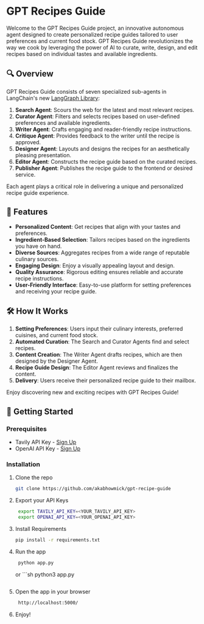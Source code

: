 # GPT Recipes Guide

Welcome to the GPT Recipes Guide project, an innovative autonomous agent designed to create personalized recipe guides tailored to user preferences and current food stock. GPT Recipes Guide revolutionizes the way we cook by leveraging the power of AI to curate, write, design, and edit recipes based on individual tastes and available ingredients.

## 🔍 Overview

GPT Recipes Guide consists of seven specialized sub-agents in LangChain's new [LangGraph Library](https://github.com/langchain-ai/langgraph):

1. **Search Agent**: Scours the web for the latest and most relevant recipes.
2. **Curator Agent**: Filters and selects recipes based on user-defined preferences and available ingredients.
3. **Writer Agent**: Crafts engaging and reader-friendly recipe instructions.
4. **Critique Agent**: Provides feedback to the writer until the recipe is approved.
5. **Designer Agent**: Layouts and designs the recipes for an aesthetically pleasing presentation.
6. **Editor Agent**: Constructs the recipe guide based on the curated recipes.
7. **Publisher Agent**: Publishes the recipe guide to the frontend or desired service.

Each agent plays a critical role in delivering a unique and personalized recipe guide experience.

## 🌟 Features

- **Personalized Content**: Get recipes that align with your tastes and preferences.
- **Ingredient-Based Selection**: Tailors recipes based on the ingredients you have on hand.
- **Diverse Sources**: Aggregates recipes from a wide range of reputable culinary sources.
- **Engaging Design**: Enjoy a visually appealing layout and design.
- **Quality Assurance**: Rigorous editing ensures reliable and accurate recipe instructions.
- **User-Friendly Interface**: Easy-to-use platform for setting preferences and receiving your recipe guide.

## 🛠️ How It Works

1. **Setting Preferences**: Users input their culinary interests, preferred cuisines, and current food stock.
2. **Automated Curation**: The Search and Curator Agents find and select recipes.
3. **Content Creation**: The Writer Agent drafts recipes, which are then designed by the Designer Agent.
4. **Recipe Guide Design**: The Editor Agent reviews and finalizes the content.
5. **Delivery**: Users receive their personalized recipe guide to their mailbox.

Enjoy discovering new and exciting recipes with GPT Recipes Guide!

## 🚀 Getting Started

### Prerequisites

- Tavily API Key - [Sign Up](https://tavily.com/)
- OpenAI API Key - [Sign Up](https://platform.openai.com/)

### Installation

1. Clone the repo
   ```sh
   git clone https://github.com/akabhowmick/gpt-recipe-guide
   ```
2. Export your API Keys
   ```sh
    export TAVILY_API_KEY=<YOUR_TAVILY_API_KEY>
    export OPENAI_API_KEY=<YOUR_OPENAI_API_KEY>
   ```
3. Install Requirements
   ```sh
   pip install -r requirements.txt
   ```
4. Run the app

   ```sh
    python app.py
   ```

   or ```sh
   python3 app.py

   ```

   ```

5. Open the app in your browser
   ```sh
    http://localhost:5000/
   ```
6. Enjoy!

<!-- Todo
1. Update script js so it includes the two inputs
 -->
